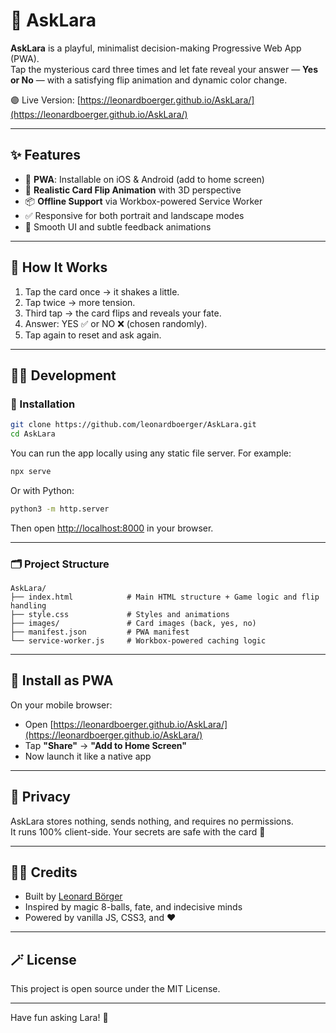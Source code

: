 # 🎴 AskLara

**AskLara** is a playful, minimalist decision-making Progressive Web App (PWA).  
Tap the mysterious card three times and let fate reveal your answer — **Yes or No** — with a satisfying flip animation and dynamic color change.

🟣 Live Version: [https://leonardboerger.github.io/AskLara/](https://leonardboerger.github.io/AskLara/)

---

## ✨ Features

- 📱 **PWA**: Installable on iOS & Android (add to home screen)
- 🔄 **Realistic Card Flip Animation** with 3D perspective
- 📦 **Offline Support** via Workbox-powered Service Worker
- ✅ Responsive for both portrait and landscape modes
- 💫 Smooth UI and subtle feedback animations

---

## 📸 How It Works

1. Tap the card once → it shakes a little.
2. Tap twice → more tension.
3. Third tap → the card flips and reveals your fate.
4. Answer: YES ✅ or NO ❌ (chosen randomly).
5. Tap again to reset and ask again.

---

## 🧑‍💻 Development

### 🔧 Installation

```bash
git clone https://github.com/leonardboerger/AskLara.git
cd AskLara
```

You can run the app locally using any static file server. For example:

```bash
npx serve
```

Or with Python:

```bash
python3 -m http.server
```

Then open [http://localhost:8000](http://localhost:8000) in your browser.

---

### 🗂️ Project Structure

```
AskLara/
├── index.html            # Main HTML structure + Game logic and flip handling
├── style.css             # Styles and animations
├── images/               # Card images (back, yes, no)
├── manifest.json         # PWA manifest
└── service-worker.js     # Workbox-powered caching logic
```

---

## 📲 Install as PWA

On your mobile browser:

- Open [https://leonardboerger.github.io/AskLara/](https://leonardboerger.github.io/AskLara/)
- Tap **"Share"** → **"Add to Home Screen"**
- Now launch it like a native app

---

## 🔐 Privacy

AskLara stores nothing, sends nothing, and requires no permissions.  
It runs 100% client-side. Your secrets are safe with the card 🤫

---

## 🧙‍♀️ Credits

- Built by [Leonard Börger](https://github.com/leonardboerger)
- Inspired by magic 8-balls, fate, and indecisive minds
- Powered by vanilla JS, CSS3, and ❤️

---

## 🪄 License

This project is open source under the MIT License.

---

Have fun asking Lara! 🌌
